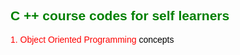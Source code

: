 <span style = "color: green; font-family: Helvetica;">C ++ course codes for self learners</span>
---
<span> <p style = "color: red; font-family: sans-serif;"> 1. Object Oriented Programming </span> <span style = "color: black"> concepts </span>

